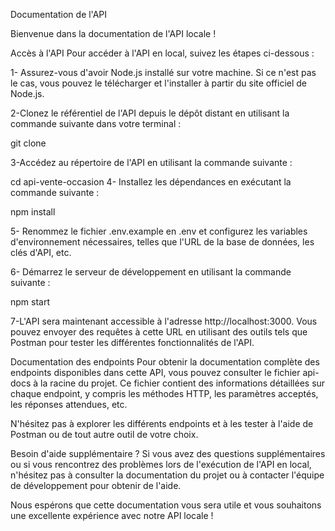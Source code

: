 Documentation de l'API

Bienvenue dans la documentation de l'API locale !

Accès à l'API
Pour accéder à l'API en local, suivez les étapes ci-dessous :

1- Assurez-vous d'avoir Node.js installé sur votre machine. Si ce n'est pas le cas, vous pouvez le télécharger et l'installer à partir du site officiel de Node.js.

2-Clonez le référentiel de l'API depuis le dépôt distant en utilisant la commande suivante dans votre terminal :

git clone <lien-du-repo>

3-Accédez au répertoire de l'API en utilisant la commande suivante :

cd api-vente-occasion
4- Installez les dépendances en exécutant la commande suivante :

npm install

5- Renommez le fichier .env.example en .env et configurez les variables d'environnement nécessaires, telles que l'URL de la base de données, les clés d'API, etc.

6- Démarrez le serveur de développement en utilisant la commande suivante :

npm start

7-L'API sera maintenant accessible à l'adresse http://localhost:3000. Vous pouvez envoyer des requêtes à cette URL en utilisant des outils tels que Postman pour tester les différentes fonctionnalités de l'API.

Documentation des endpoints
Pour obtenir la documentation complète des endpoints disponibles dans cette API, vous pouvez consulter le fichier api-docs à la racine du projet. Ce fichier contient des informations détaillées sur chaque endpoint, y compris les méthodes HTTP, les paramètres acceptés, les réponses attendues, etc.

N'hésitez pas à explorer les différents endpoints et à les tester à l'aide de Postman ou de tout autre outil de votre choix.

Besoin d'aide supplémentaire ?
Si vous avez des questions supplémentaires ou si vous rencontrez des problèmes lors de l'exécution de l'API en local, n'hésitez pas à consulter la documentation du projet ou à contacter l'équipe de développement pour obtenir de l'aide.

Nous espérons que cette documentation vous sera utile et vous souhaitons une excellente expérience avec notre API locale !